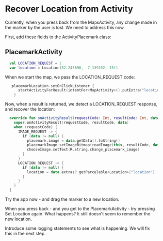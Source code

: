 # Recover Location from Activity

Currently, when you press back from the MapsActivity, any change made in the marker by the user is lost. We need to address this now.

First, add these fields to the ActivityPlacemark class:

## PlacemarkActivity

```kotlin
  val LOCATION_REQUEST = 2
  var location = Location(52.245696, -7.139102, 15f)
```

When we start the map, we pass the LOCATION_REQUEST code:

```kotlin
   placemarkLocation.setOnClickListener {
      startActivityForResult(intentFor<MapActivity>().putExtra("location", location), LOCATION_REQUEST)
    }
```

Now, when a result is returned, we detect a LOCATION_REQUEST response, and recover the location:

```kotlin
  override fun onActivityResult(requestCode: Int, resultCode: Int, data: Intent?) {
    super.onActivityResult(requestCode, resultCode, data)
    when (requestCode) {
      IMAGE_REQUEST -> {
        if (data != null) {
          placemark.image = data.getData().toString()
          placemarkImage.setImageBitmap(readImage(this, resultCode, data))
          chooseImage.setText(R.string.change_placemark_image)
        }
      }
      LOCATION_REQUEST -> {
        if (data != null) {
          location = data.extras?.getParcelable<Location>("location")!!
        }
      }
    }
  }
```

Try the app now - and drag the marker to a new location.

When you press back - and you get to the PlacemarkActivity - try pressing Set Location again. What happens? It still doesn't seem to remember the new location.

Introduce some logging statements to see what is happening. We will fix this in the next step.

